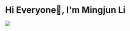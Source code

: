 # Hi Everyone👋, I'm Mingjun Li



<img   align="left" src="https://github-readme-stats.vercel.app/api/top-langs/?username=yanhuojunjun&locale=en&line_height=33&theme=&langs_count=5&layout=compact&custom_title=Most Used Languages"/>